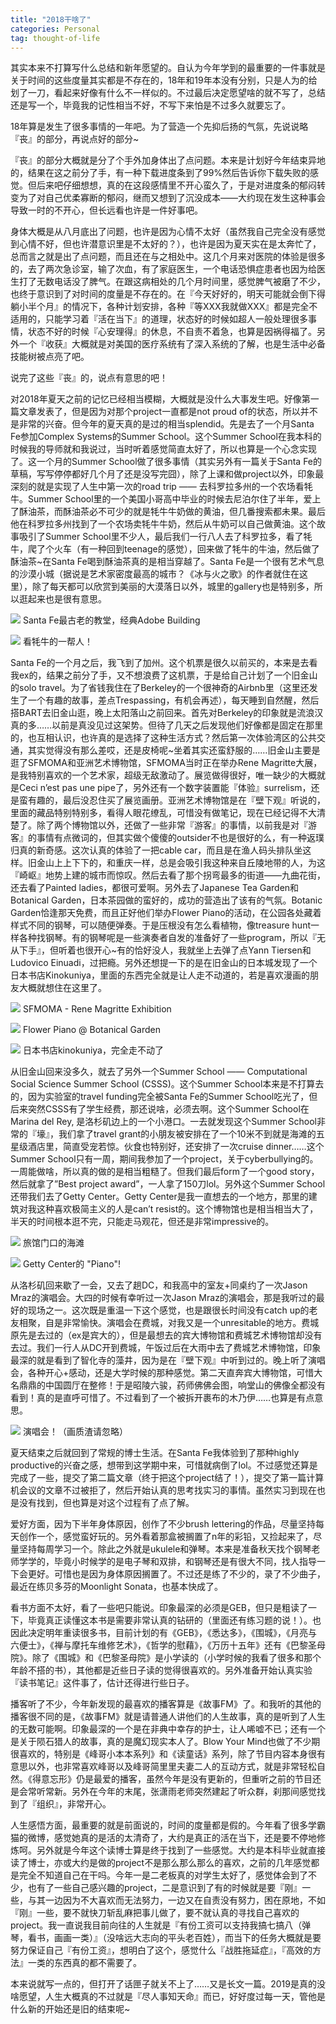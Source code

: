 ```yaml
---
title: "2018干啥了"
categories: Personal
tag: thought-of-life
---
```


其实本来不打算写什么总结和新年愿望的。自认为今年学到的最重要的一件事就是关于时间的这些度量其实都是不存在的，18年和19年本没有分别，只是人为的给划了一刀，看起来好像有什么不一样似的。不过最后决定愿望啥的就不写了，总结还是写一个，毕竟我的记性相当不好，不写下来怕是不过多久就要忘了。

18年算是发生了很多事情的一年吧。为了营造一个先抑后扬的气氛，先说说略『丧』的部分，再说点好的部分~

『丧』的部分大概就是分了个手外加身体出了点问题。本来是计划好今年结束异地的，结果在这之前分了手，有一种下载进度条到了99%然后告诉你下载失败的感觉。但后来吧仔细想想，真的在这段感情里不开心蛮久了，于是对进度条的郁闷转变为了对自己优柔寡断的郁闷，继而又想到了沉没成本——大约现在发生这种事会导致一时的不开心，但长远看也许是一件好事吧。

身体大概是从八月底出了问题，也许是因为心情不太好（虽然我自己完全没有感觉到心情不好，但也许潜意识里是不太好的？），也许是因为夏天实在是太奔忙了，总而言之就是出了点问题，而且还在与之相处中。这几个月来对医院的体验是很多的，去了两次急诊室，输了次血，有了家庭医生，一个电话恐惧症患者也因为给医生打了无数电话没了脾气。在跟这病相处的几个月时间里，感觉脾气被磨了不少，也终于意识到了对时间的度量是不存在的。在『今天好好的，明天可能就会倒下得躺小半个月』的情况下，各种计划安排，各种『等XXX我就做XXX』都是完全不适用的，只能学习着『活在当下』的道理，状态好的时候如超人一般处理很多事情，状态不好的时候『心安理得』的休息，不自责不着急，也算是因祸得福了。另外一个『收获』大概就是对美国的医疗系统有了深入系统的了解，也是生活中必备技能树被点亮了吧。

说完了这些『丧』的，说点有意思的吧！

对2018年夏天之前的记忆已经相当模糊，大概就是没什么大事发生吧。好像第一篇文章发表了，但是因为对那个project一直都是not proud of的状态，所以并不是非常的兴奋。但今年的夏天真的是过的相当splendid。先是去了一个月Santa Fe参加Complex Systems的Summer School。这个Summer School在我本科的时候我的导师就和我说过，当时听着感觉简直太好了，所以也算是一个心念实现了。这一个月的Summer School做了很多事情（其实另外有一篇关于Santa Fe的草稿，写写停停都好几个月了还是没写完囧），除了上课和做project以外，印象最深刻的就是实现了人生中第一次的road trip —— 去科罗拉多州的一个农场看牦牛。Summer School里的一个美国小哥高中毕业的时候去尼泊尔住了半年，爱上了酥油茶，而酥油茶必不可少的就是牦牛牛奶做的黄油，但几番搜索都未果。最后他在科罗拉多州找到了一个农场卖牦牛牛奶，然后从牛奶可以自己做黄油。这个故事吸引了Summer School里不少人，最后我们一行八人去了科罗拉多，看了牦牛，爬了个火车（有一种回到teenage的感觉），回来做了牦牛的牛油，然后做了酥油茶~在Santa Fe喝到酥油茶真的是相当穿越了。Santa Fe是一个很有艺术气息的沙漠小城（据说是艺术家密度最高的城市？《冰与火之歌》的作者就住在这里），除了每天都可以欣赏到美丽的大漠落日以外，城里的gallery也是特别多，所以逛起来也是很有意思。

![](img/summary2018/SantaFe.jpg)
Santa Fe最古老的教堂，经典Adobe Building

![](img/summary2018/yak-group.jpg)
看牦牛的一帮人！

Santa Fe的一个月之后，我飞到了加州。这个机票是很久以前买的，本来是去看我ex的，结果之前分了手，又不想浪费了这机票，于是给自己计划了一个旧金山的solo travel。为了省钱我住在了Berkeley的一个很神奇的Airbnb里（这里还发生了一个有趣的故事，差点Trespassing，有机会再述），每天睡到自然醒，然后搭BART去旧金山逛，晚上太阳落山之前回来。首先对Berkeley的印象就是流浪汉真的多……以前是真没见过这架势。但待了几天之后发现他们好像都是固定在那里的，也互相认识，也许真的是选择了这种生活方式？然后第一次体验湾区的公共交通，其实觉得没有那么差哎，还是皮椅呢~坐着其实还蛮舒服的……旧金山主要是逛了SFMOMA和亚洲艺术博物馆，SFMOMA当时正在举办Rene Magritte大展，是我特别喜欢的一个艺术家，超级无敌激动了。展览做得很好，唯一缺少的大概就是Ceci n’est pas une pipe了，另外还有一个数字装置能『体验』surrelism，还是蛮有趣的，最后没忍住买了展览画册。亚洲艺术博物馆是在『壁下观』听说的，里面的藏品特别特别多，看得人眼花缭乱，可惜没有做笔记，现在已经记得不大清楚了。除了两个博物馆以外，还做了一些非常『游客』的事情，以前我是对『游客』的事情有点微词的，但其实做个傻傻的outsider不也是很好的么，有一种返璞归真的新奇感。这次认真的体验了一把cable car，而且是在渔人码头排队坐这样。旧金山上上下下的，和重庆一样，总是会吸引我这种来自丘陵地带的人，为这『崎岖』地势上建的城市而惊叹。然后去看了那个拐弯最多的街道——九曲花街，还去看了Painted ladies，都很可爱啊。另外去了Japanese Tea Garden和Botanical Garden，日本茶园做的蛮好的，成功的营造出了该有的气氛。Botanic Garden恰逢那天免费，而且正好他们举办Flower Piano的活动，在公园各处藏着样式不同的钢琴，可以随便弹奏。于是压根没有怎么看植物，像treasure hunt一样各种找钢琴。有的钢琴呢是一些演奏者自发的准备好了一些program，所以『无从下手』，但听着也很开心~有的恰好没人，我就坐上去弹了点Yann Tiersen和Ludovico Einuadi，过把瘾。另外还想提一下的是在旧金山的日本城发现了一个日本书店Kinokuniya，里面的东西完全就是让人走不动道的，若是喜欢漫画的朋友大概就想住在这里了。

![](img/summary2018/rene-magritte.jpeg)
SFMOMA - Rene Magritte Exhibition

![](img/summary2018/SF-piano.jpg)
Flower Piano @ Botanical Garden

![](img/summary2018/kinokuniya.jpg)
日本书店kinokuniya，完全走不动了

从旧金山回来没多久，就去了另外一个Summer School —— Computational Social Science Summer School (CSSS)。这个Summer School本来是不打算去的，因为实验室的travel funding完全被Santa Fe的Summer School吃光了，但后来突然CSSS有了学生经费，那还说啥，必须去啊。这个Summer School在Marina del Rey, 是洛杉矶边上的一个小港口。一去就发现这个Summer School非常的『壕』，我们拿了travel grant的小朋友被安排在了一个10米不到就是海滩的五星级酒店里，简直受宠若惊。伙食也特别好，还安排了一次cruise dinner……这个Summer School只有一周，期间我参加了一个project，关于cyberbullying的。一周能做啥，所以真的做的是相当粗糙了。但我们最后form了一个good story，然后就拿了”Best project award”，一人拿了150刀lol。另外这个Summer School还带我们去了Getty Center。Getty Center是我一直想去的一个地方，那里的建筑对我这种喜欢极简主义的人是can’t resist的。这个博物馆也是相当相当大了，半天的时间根本逛不完，只能走马观花，但还是非常impressive的。

![](img/summary2018/marina-del-rey.jpg)
旅馆门口的海滩

![](img/summary2018/getty.jpg)
Getty Center的 "Piano"!

从洛杉矶回来歇了一会，又去了趟DC，和我高中的室友+同桌约了一次Jason Mraz的演唱会。大四的时候有幸听过一次Jason Mraz的演唱会，那是我听过的最好的现场之一。这次既是重温一下这个感觉，也是跟很长时间没有catch up的老友相聚，自是非常愉快。演唱会在费城，对我又是一个unresitable的地方。费城原先是去过的（ex是宾大的），但是最想去的宾大博物馆和费城艺术博物馆却没有去过。我们一行人从DC开到费城，午饭过后在大雨中去了费城艺术博物馆，印象最深的就是看到了智化寺的藻井，因为是在『壁下观』中听到过的。晚上听了演唱会，各种开心+感动，还是大学时候的那种感觉。第二天直奔宾大博物馆，可惜大名鼎鼎的中国圆厅在整修！于是昭陵六骏，药师佛佛会图，响堂山的佛像全都没有看到！真的是直呼可惜了。不过看到了一个被拆开裹布的木乃伊……也算是有点意思。

![](img/summary2018/jason-mraz.jpg)
演唱会！（画质渣请忽略）

夏天结束之后就回到了常规的博士生活。在Santa Fe我体验到了那种highly productive的兴奋之感，想带到这学期中来，可惜就病倒了lol。不过感觉还算是完成了一些，提交了第二篇文章（终于把这个project结了！），提交了第一篇计算机会议的文章不过被拒了，然后开始认真的思考找实习的事情。虽然实习到现在也是没有找到，但也算是对这个过程有了点了解。

爱好方面，因为下半年身体原因，创作了不少brush lettering的作品，尽量坚持每天创作一个，感觉蛮好玩的。另外看着那盒被搁置了n年的彩铅，又捡起来了，尽量坚持每周学习一个。除此之外就是ukulele和弹琴。本来是准备秋天找个钢琴老师学学的，毕竟小时候学的是电子琴和双排，和钢琴还是有很大不同，找人指导一下会更好。可惜也是因为身体原因搁置了。不过还是练了不少的，录了不少曲子，最近在练贝多芬的Moonlight Sonata，也基本快成了。

看书方面不太好，看了一些吧只能说。印象最深的必须是GEB，但只是粗读了一下，毕竟真正读懂这本书是需要非常认真的钻研的（里面还有练习题的说！）。也因此决定明年重读很多书，目前计划的有《GEB》，《悉达多》，《围城》，《月亮与六便士》，《禅与摩托车维修艺术》，《哲学的慰藉》，《万历十五年》还有《巴黎圣母院》。除了《围城》和《巴黎圣母院》是小学读的（小学时候的我看了很多和那个年龄不搭的书），其他都是近些日子读的觉得很喜欢的。另外准备开始认真实验『读书笔记』这件事了，估计还得进行些日子。

播客听了不少，今年新发现的最喜欢的播客算是《故事FM》了。和我听的其他的播客很不同的是，《故事FM》就是请普通人讲他们的人生故事，真的是听到了人生的无数可能啊。印象最深的一个是在非典中幸存的护士，让人唏嘘不已；还有一个是关于陨石猎人的故事，真的是魔幻现实本人了。Blow Your Mind也做了不少期很喜欢的，特别是《峰哥小本本系列》和《读童话》系列，除了节目内容本身很有意思以外，也非常喜欢峰哥以及峰哥简里里夫妻二人的互动方式，就是非常轻松自然。《得意忘形》仍是最爱的播客，虽然今年是没有更新的，但重听之前的节目还是会常听常新。另外在今年的末尾，张潇雨老师突然建起了听众群，刹那间感觉找到了『组织』，非常开心。

人生感悟方面，最重要的就是前面说的，时间的度量都是假的。今年看了很多学霸猫的微博，感觉她真的是活的太清奇了，大约是真正的活在当下，还是要不停地修炼呵。另外就是今年这个读博士算是终于找到了一些感觉。大约是本科毕业就直接读了博士，亦或大约是做的project不是那么那么那么的喜欢，之前的几年感觉都是完全不知道自己在干吗。今年一是二老板真的对学生太好了，感觉体会到了不少，也有了一些自己感兴趣的project，二是意识到了有的时候就是要『刚』一些，与其一边因为不大喜欢而无法努力，一边又在自责没有努力，困在原地，不如『刚』一些，要不就快刀斩乱麻把事儿做了，要不就认真的寻找自己喜欢的project。我一直说我目前向往的人生就是『有份工资可以支持我搞七搞八（弹琴，看书，画画一类）』（没啥远大志向的平头老百姓），而当下的任务大概就是要努力保证自己『有份工资』，想明白了这个，感觉什么『战胜拖延症』，『高效的方法』一类的东西真的都不需要了。

本来说就写一点的，但打开了话匣子就关不上了……又是长文一篇。2019是真的没啥愿望，人生大概真的不过就是『尽人事知天命』而已，好好度过每一天，管他是什么新的开始还是旧的结束呢~